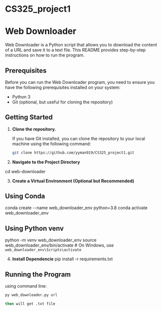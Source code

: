 # CS325_project1

# Web Downloader
Web Downloader is a Python script that allows you to download the content of a URL and save it to a text file. This README provides step-by-step instructions on how to run the program.

## Prerequisites
Before you can run the Web Downloader program, you need to ensure you have the following prerequisites installed on your system:

- Python 3
- Git (optional, but useful for cloning the repository)

## Getting Started

1. **Clone the repository.**

   If you have Git installed, you can clone the repository to your local machine using the following command:

   ```bash
   git clone https://github.com/yyman919/CS325_project1.git

2. **Navigate to the Project Directory**

  cd web-downloader

3. **Create a Virtual Environment (Optional but Recommended)**
## Using Conda
  conda create --name web_downloader_env python=3.8
  conda activate web_downloader_env

## Using Python venv
  python -m venv web_downloader_env
  source web_downloader_env/bin/activate  # On Windows, use `web_downloader_env\Scripts\activate`

4. **Install Dependencie**
   pip install -r requirements.txt
   
## Running the Program
   using command line:
   
   ```bash
   py web_downloader.py url

   then will get .txt file

